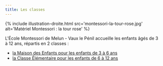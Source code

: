 ```yaml
---
title: Les classes
---
```


{% include illustration-droite.html src='montessori-la-tour-rose.jpg' alt='Matériel Montessori : la tour rose' %}

L'École Montessori de Melun - Vaux le Pénil accueille les enfants âgés de 3 à 12 ans, répartis en 2 classes :
- [la Maison des Enfants pour les enfants de 3 à 6 ans](maternelle.md)
- [la Classe Élémentaire pour les enfants de 6 à 12 ans](elementaire.md)
